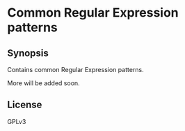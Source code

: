 Common Regular Expression patterns
============
## Synopsis

Contains common Regular Expression patterns.

More will be added soon.

## License

GPLv3
